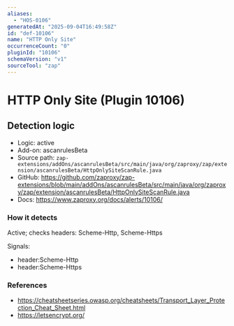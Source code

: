 ```yaml
---
aliases:
  - "HOS-0106"
generatedAt: "2025-09-04T16:49:58Z"
id: "def-10106"
name: "HTTP Only Site"
occurrenceCount: "0"
pluginId: "10106"
schemaVersion: "v1"
sourceTool: "zap"
---
```


# HTTP Only Site (Plugin 10106)

## Detection logic

- Logic: active
- Add-on: ascanrulesBeta
- Source path: `zap-extensions/addOns/ascanrulesBeta/src/main/java/org/zaproxy/zap/extension/ascanrulesBeta/HttpOnlySiteScanRule.java`
- GitHub: https://github.com/zaproxy/zap-extensions/blob/main/addOns/ascanrulesBeta/src/main/java/org/zaproxy/zap/extension/ascanrulesBeta/HttpOnlySiteScanRule.java
- Docs: https://www.zaproxy.org/docs/alerts/10106/

### How it detects

Active; checks headers: Scheme-Http, Scheme-Https

Signals:
- header:Scheme-Http
- header:Scheme-Https

### References
- https://cheatsheetseries.owasp.org/cheatsheets/Transport_Layer_Protection_Cheat_Sheet.html
- https://letsencrypt.org/

